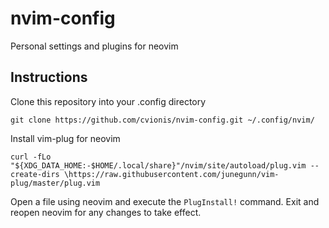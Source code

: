# nvim-config
Personal settings and plugins for neovim

<h2>Instructions</h2>

Clone this repository into your .config directory
```
git clone https://github.com/cvionis/nvim-config.git ~/.config/nvim/
```
Install vim-plug for neovim
```
curl -fLo "${XDG_DATA_HOME:-$HOME/.local/share}"/nvim/site/autoload/plug.vim --create-dirs \https://raw.githubusercontent.com/junegunn/vim-plug/master/plug.vim
```

Open a file using neovim and execute the ``PlugInstall!`` command. Exit and reopen neovim for any changes to take effect.
